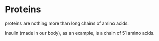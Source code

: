 # Proteins

proteins are nothing more than long chains of amino acids. 

Insulin (made in our body), as an example, is a chain of 51 amino acids. 